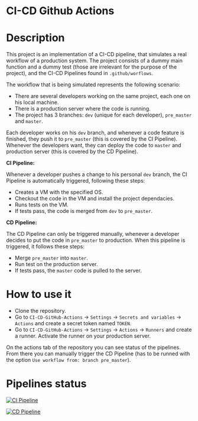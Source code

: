 # CI-CD Github Actions

# Description

This project is an implementation of a CI-CD pipeline, that simulates a real workflow of a production system. The project consists of a dummy main function and a dummy test (those are irrelevant for the purpose of the project), and the CI-CD Pipelines found in `.github/worflows`.

The workflow that is being simulated represents the following scenario:

* There are several developers working on the same project, each one on his local machine.
* There is a production server where the code is running.
* The project has 3 branches: `dev` (unique for each developer), `pre_master` and `master`.

Each developer works on his `dev` branch, and whenever a code feature is finished, they push it to `pre_master` (this is covered by the CI Pipeline). Whenever the developers want, they can deploy the code to `master` and production server (this is covered by the CD Pipeline).

**CI Pipeline:**

Whenever a developer pushes a change to his personal `dev` branch, the CI Pipeline is automatically triggered, following these steps:

* Creates a VM with the specified OS.
* Checkout the code in the VM and install the project dependacies.
* Runs tests on the VM.
* If tests pass, the code is merged from `dev` to `pre_master`.

**CD Pipeline:**

The CD Pipeline can only be triggered manually, whenever a developer decides to put the code in `pre_master` to production. When this pipeline is triggered, it follows these steps:

* Merge `pre_master` into `master`.
* Run test on the production server.
* If tests pass, the `master` code is pulled to the server.

# How to use it

* Clone the repository.
* Go to `CI-CD-GitHub-Actions` -> `Settings` -> `Secrets and variables` -> `Actions` and create a secret token named `TOKEN`.
* Go to `CI-CD-GitHub-Actions` -> `Settings` -> `Actions` -> `Runners` and create a runner. Activate the runner on your production server.

On the actions tab of the repository you can see status of the pipelines. From there you can manually trigger the CD Pipeline (has to be runned with the option `Use workflow from: branch pre_master`).

# Pipelines status

[![CI Pipeline](https://github.com/ygbuil/CI-CD-GitHub-Actions/actions/workflows/ci_pipeline.yml/badge.svg?branch=dev)](https://github.com/ygbuil/CI-CD-GitHub-Actions/actions/workflows/ci_pipeline.yml)

[![CD Pipeline](https://github.com/ygbuil/CI-CD-GitHub-Actions/actions/workflows/cd_pipeline.yml/badge.svg?branch=pre_master)](https://github.com/ygbuil/CI-CD-GitHub-Actions/actions/workflows/cd_pipeline.yml)